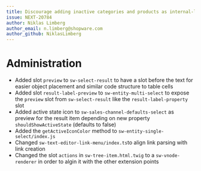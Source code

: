 ```yaml
---
title: Discourage adding inactive categories and products as internal-link  
issue: NEXT-20784
author: Niklas Limberg
author_email: n.limberg@shopware.com
author_github: NiklasLimberg
---
```

# Administration
* Added slot `preview` to `sw-select-result` to have a slot before the text for easier object placement and similar code structure to table cells
* Added slot `result-label-preview` to `sw-entity-multi-select` to expose the `preview` slot from `sw-select-result` like the `result-label-property` slot
* Added active state icon to `sw-sales-channel-defaults-select` as preview for the result item depending on new property `shouldShowActiveState` (defaults to false)
* Added the `getActiveIconColor` method to `sw-entity-single-select/index.js`
* Changed `sw-text-editor-link-menu/index.ts`to align link parsing with link creation
* Changed the slot `actions` in `sw-tree-item.html.twig` to a `sw-vnode-renderer` in order to algin it with the other extension points
